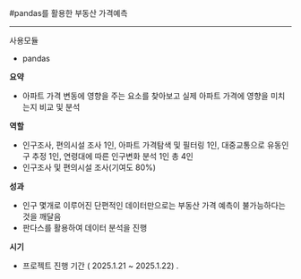 #pandas를 활용한 부동산 가격예측<hr>
사용모듈
- pandas
  
**요약**

- 아파트 가격 변동에 영향을 주는 요소를 찾아보고 실제 아파트 가격에 영향을 미치는지 비교 및 분석

**역할**

- 인구조사, 편의시설 조사 1인, 아파트 가격탐색 및 필터링 1인, 대중교통으로 유동인구 추정 1인,
연령대에 따른 인구변화 분석 1인 총 4인
- 인구조사 및 편의시설 조사(기여도 80%)

**성과**

- 인구 몇개로 이루어진 단편적인 데이터만으로는 부동산 가격 예측이 불가능하다는 것을 깨달음
- 판다스를 활용하여 데이터 분석을 진행

**시기**

- 프로젝트 진행 기간 ( 2025.1.21 ~ 2025.1.22) .
